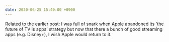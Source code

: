 ```yaml
---
date: 2020-06-25 15:40:00 +0900
---
```


Related to the earlier post: I was full of snark when Apple abandoned its 'the future of TV is apps' strategy but now that there a bunch of good streaming apps (e.g. Disney+), I wish Apple would return to it.
